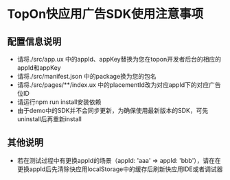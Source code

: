 # TopOn快应用广告SDK使用注意事项


## 配置信息说明

- 请将./src/app.ux 中的appId、appKey替换为您在topon开发者后台的相应的appId和appKey
- 请将./src/manifest.json 中的package换为您的包名
- 请将./src/pages/**/index.ux 中的placementId改为对应appId下的对应广告位ID
- 请运行npm run install安装依赖
- 由于demo中的SDK并不会同步更新，为确保使用最新版本的SDK，可先uninstall后再重新install

## 其他说明


- 若在测试过程中有更换appId的场景（appId: 'aaa' => appId: 'bbb'），请在在更换appId后先清除快应用localStorage中的缓存后刷新快应用IDE或者调试器
